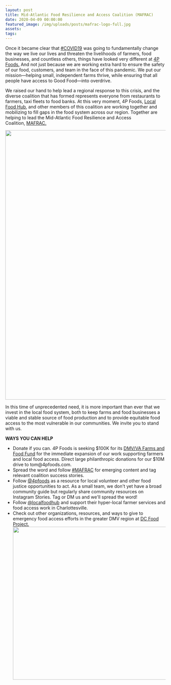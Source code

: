 ```yaml
---
layout: post
title: Mid-Atlantic Food Resilience and Access Coalition (MAFRAC)
date: 2020-04-09 00:00:00
featured_image: /img/uploads/posts/mafrac-logo-full.jpg
assets:
tags:
---
```


<div class="editable"><p>Once it became clear that&nbsp;<a href="https://www.instagram.com/explore/tags/covid19/">#COVID19</a>&nbsp;was going to fundamentally change the way we live our lives and threaten the livelihoods of farmers, food businesses, and countless others, things have looked very different at&nbsp;<a href="https://try4pfoods.com/at-home">4P Foods.</a>&nbsp;And not just because we are working extra hard to ensure the safety of our food, customers, and team in the face of this pandemic. We put our mission&mdash;helping small, independent farms thrive, while ensuring that all people have access to Good Food&mdash;into overdrive.</p><p>We raised our hand to help lead a regional response to this crisis, and the diverse coalition that has formed represents everyone from restaurants to farmers, taxi fleets to food banks. At this very moment, 4P Foods,&nbsp;<a href="https://www.localfoodhub.org/about-us/">Local Food Hub</a>, and other members of this coalition are working together and mobilizing to fill gaps in the food system across our region. Together are helping to lead the Mid-Atlantic Food Resilience and Access Coalition,&nbsp;<a href="https://mafrac.com/">MAFRAC.</a></p><p><img src="/uploads/2020-03-27-4p-mafrac-herd-ventres-friendshipctprospect-v2-2.jpg" width="1080" height="846" /></p><p>In this time of unprecedented need, it is more important than ever that we invest in the local food system, both to keep farms and food businesses a viable and stable source of food production and to provide equitable food access to the most vulnerable in our communities. We invite you to stand with us.</p><p><strong>WAYS YOU CAN HELP</strong></p><ul><li>Donate if you can. 4P Foods is seeking $100K for its&nbsp;<a href="https://www.gofundme.com/f/greater-dcva-emergency-food-farm-support">DMV/VA Farms and Food Fund</a>&nbsp;for the immediate expansion of our work supporting farmers and local food access. Direct large philanthropic donations for our $10M drive to tom@4pfoods.com.</li><li>Spread the word and follow&nbsp;<a href="https://www.instagram.com/explore/tags/mafrac/">#MAFRAC</a>&nbsp;for emerging content and tag relevant coalition success stories.</li><li>Follow&nbsp;<a href="https://www.instagram.com/4pfoods/">@4pfoods</a>&nbsp;as a resource for local volunteer and other food justice opportunities to act. As a small team, we don't yet have a broad community guide but regularly share community resources on Instagram Stories. Tag or DM us and we'll spread the word!</li><li>Follow&nbsp;<a href="https://www.instagram.com/localfoodhub/">@localfoodhub</a>&nbsp;and support their hyper-local farmer services and food access work in Charlottesville.</li><li>Check out other organizations, resources, and ways to give to emergency food access efforts in the greater DMV region at&nbsp;<a href="https://dcfoodproject.org/emergency-food-access">DC Food Project.</a><img src="/uploads/2020-06-24-va-warenton-communitycooks-dj-doherty-herd-ventures-17.jpg" width="720" height="480" /></li></ul></div>
